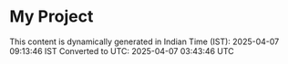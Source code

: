 # My Project

This content is dynamically generated in Indian Time (IST): 2025-04-07 09:13:46 IST
Converted to UTC: 2025-04-07 03:43:46 UTC
